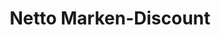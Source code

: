 ---
title: "Netto Marken-Discount"
url: /gelsenkirchen/netto-marken-discount-polsumer-strasse/
shop: Supermarkt
---